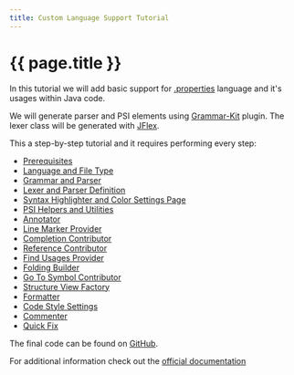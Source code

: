 ```yaml
---
title: Custom Language Support Tutorial
---
```


<!--
INITIAL_SOURCE https://confluence.jetbrains.com/display/IntelliJIDEA/Custom+Language+Support
-->

# {{ page.title }}

In this tutorial we will add basic support for
[.properties](http://en.wikipedia.org/wiki/.properties)
language and it's usages within Java code.

We will generate parser and PSI elements using
[Grammar-Kit](https://github.com/JetBrains/Grammar-Kit) plugin.
The lexer class will be generated with
[JFlex](http://jflex.de/).

This a step-by-step tutorial and it requires performing every step:

*  [Prerequisites](cls_prerequisites.html)
*  [Language and File Type](language_and_filetype.html)
*  [Grammar and Parser](grammar_and_parser.html)
*  [Lexer and Parser Definition](lexer_and_parser_definition.html)
*  [Syntax Highlighter and Color Settings Page](syntax_highlighter_and_color_settings_page.html)
*  [PSI Helpers and Utilities](psi_helper_and_utilities.html)
*  [Annotator](annotator.html)
*  [Line Marker Provider](line_marker_provider.html)
*  [Completion Contributor](completion_contributor.html)
*  [Reference Contributor](reference_contributor.html)
*  [Find Usages Provider](find_usages_provider.html)
*  [Folding Builder](folding_builder.html)
*  [Go To Symbol Contributor](go_to_symbol_contributor.html)
*  [Structure View Factory](structure_view_factory.html)
*  [Formatter](formatter.html)
*  [Code Style Settings](code_style_settings.html)
*  [Commenter](commenter.html)
*  [Quick Fix](quick_fix.html)

The final code can be found on
[GitHub](http://github.com/cheptsov/SimplePlugin).

For additional information check out the
[official documentation](http://confluence.jetbrains.net/display/IDEADEV/PluginDevelopment)

